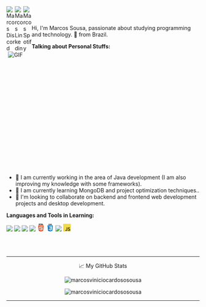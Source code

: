 <a href="https://discord.gg/vu56M2v5">
  <img align="left" alt="Marcos Discord" width="22px" src="https://raw.githubusercontent.com/peterthehan/peterthehan/master/assets/discord.svg" />
</a>
<a href="https://www.linkedin.com/in/marcos-sousa-334b85178/">
  <img align="left" alt="Marcos Linkedin" width="22px" src="https://raw.githubusercontent.com/peterthehan/peterthehan/master/assets/linkedin.svg" />
</a>
<a href="https://open.spotify.com/user/31maixf4j6ujssnyiiti3w6hmyfa">
  <img align="left" alt="Marcos Spotify" width="22px" src="https://raw.githubusercontent.com/peterthehan/peterthehan/master/assets/spotify.svg" />
</a>

<br>

<br>

Hi, I'm Marcos Sousa, passionate about studying programming and technology. 🚀 from Brazil.


  <img align="right" alt="GIF" src="https://i2.wp.com/allhtaccess.info/wp-content/uploads/2018/03/programming.gif?fit=1281%2C716&ssl=1" width="500" height="320" />
  
  
  
**Talking about Personal Stuffs:**

- :telescope: I am currently working in the area of Java development (I am also improving my knowledge with some frameworks).
- :seedling: I am currently learning MongoDB and project optimization techniques..
- 🤝 I'm looking to collaborate on backend and frontend web development projects and desktop development. 


**Languages and Tools in Learning:**  

<code><img height="20" src="https://2.bp.blogspot.com/_4OhBcHufwyo/S7-FJtXGGVI/AAAAAAAAAYE/7v2yUhteMqs/s1600/java.JPG"></code>
<code><img height="20" src="https://symbols-electrical.getvecta.com/stencil_96/68_spring-framework-icon.f901b1016d.jpg"></code>
<code><img height="20" src="https://marcas-logos.net/wp-content/uploads/2020/11/MySQL-logo-tumb.jpg"></code>
<code><img height="20" src="https://img.icons8.com/color/452/mongodb.png"></code>
<code><img height="20" src="https://raw.githubusercontent.com/github/explore/80688e429a7d4ef2fca1e82350fe8e3517d3494d/topics/html/html.png"></code>
<code><img height="20" src="https://raw.githubusercontent.com/github/explore/80688e429a7d4ef2fca1e82350fe8e3517d3494d/topics/css/css.png"></code>
<code><img height="20" src="https://3.bp.blogspot.com/-wezYT0EUtcM/W9NB1wTpOkI/AAAAAAAAFTM/jOIoB7pYi9sEOVUukyEs7-VFZpEgb8kEQCLcBGAs/s1600/bootstrap-stack.png"></code>
<code><img height="20" src="https://raw.githubusercontent.com/github/explore/80688e429a7d4ef2fca1e82350fe8e3517d3494d/topics/javascript/javascript.png"></code>

<br>
<br>
<hr>

<p align="center">📈 My GitHub Stats

<p align="center"> <img src="https://github-readme-stats.vercel.app/api?username=marcosviniciocardososousa&show_icons=true&theme=radical" alt="marcosviniciocardososousa" width="500" height="320" />
<p align="center"> <img src="https://github-readme-stats.vercel.app/api/top-langs/?username=marcosviniciocardososousa&layout=compact" alt="marcosviniciocardososousa" width="500" height="320" />
<br>
<hr>
